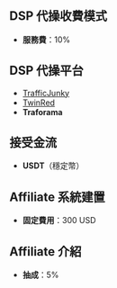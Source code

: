 ## DSP 代操收費模式
- **服務費**：10%

## DSP 代操平台
- [TrafficJunky](./TrafficJunkyDSP.md)
- [TwinRed](./twinredDSP.md)
- **Traforama**

## 接受金流
- **USDT**（穩定幣）

## Affiliate 系統建置
- **固定費用**：300 USD

## Affiliate 介紹
- **抽成**：5%
